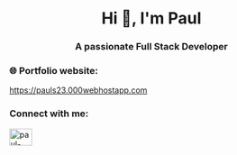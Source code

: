 <h1 align="center">Hi 👋, I'm Paul</h1>
<h3 align="center">A passionate Full Stack Developer</h3>

<h3>🌐 Portfolio website: </h3> 
<a href="https://pauls23.000webhostapp.com" target="blank">https://pauls23.000webhostapp.com</a>

<h3 align="left">Connect with me:</h3>
<p align="left">
<a href="https://linkedin.com/in/paul-stanescu" target="blank"><img align="center" src="https://raw.githubusercontent.com/rahuldkjain/github-profile-readme-generator/master/src/images/icons/Social/linked-in-alt.svg" alt="paul-stanescu" height="30" width="40" /></a>
</p>
